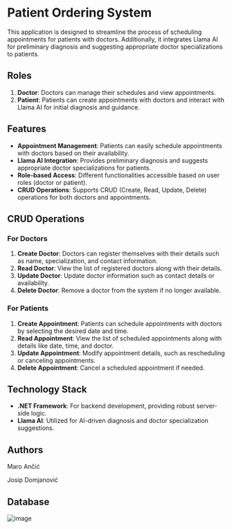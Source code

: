# Patient Ordering System

This application is designed to streamline the process of scheduling appointments for patients with doctors. Additionally, it integrates Llama AI for preliminary diagnosis and suggesting appropriate doctor specializations to patients.

## Roles

1. **Doctor**: Doctors can manage their schedules and view appointments.
2. **Patient**: Patients can create appointments with doctors and interact with Llama AI for initial diagnosis and guidance.

## Features

- **Appointment Management**: Patients can easily schedule appointments with doctors based on their availability.
- **Llama AI Integration**: Provides preliminary diagnosis and suggests appropriate doctor specializations for patients.
- **Role-based Access**: Different functionalities accessible based on user roles (doctor or patient).
- **CRUD Operations**: Supports CRUD (Create, Read, Update, Delete) operations for both doctors and appointments.

## CRUD Operations

### For Doctors

1. **Create Doctor**: Doctors can register themselves with their details such as name, specialization, and contact information.
2. **Read Doctor**: View the list of registered doctors along with their details.
3. **Update Doctor**: Update doctor information such as contact details or availability.
4. **Delete Doctor**: Remove a doctor from the system if no longer available.

### For Patients

1. **Create Appointment**: Patients can schedule appointments with doctors by selecting the desired date and time.
2. **Read Appointment**: View the list of scheduled appointments along with details like date, time, and doctor.
3. **Update Appointment**: Modify appointment details, such as rescheduling or canceling appointments.
4. **Delete Appointment**: Cancel a scheduled appointment if needed.

## Technology Stack

- **.NET Framework**: For backend development, providing robust server-side logic.
- **Llama AI**: Utilized for AI-driven diagnosis and doctor specialization suggestions.



## Authors

Maro Ančić 

Josip Domjanović


## Database 


![image](https://github.com/OSS-Csharp-Seminar/-Patient-Ordering-System-with-AI/assets/122830825/2cfb455c-4fed-4a39-819d-05b543292392)

